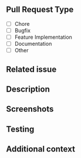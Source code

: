 <!-- Thanks for sending a pull request! Make sure to follow the contributing guidelines. -->
<!-- Important note, we may remove your pull request if you do not use this provided PR template correctly. -->

## Pull Request Type
<!-- Please select what type of pull request this is: [x] -->
- [ ] Chore
- [ ] Bugfix
- [ ] Feature Implementation
- [ ] Documentation
- [ ] Other

## Related issue
<!-- Please link the issue your pull request is referring to. -->
<!-- If this pull request fully resolves the relevant issue, put "closes" before the issue number. -->
<!-- Example: "closes #123456". -->

## Description
<!-- Please write a clear and concise description of what the pull request does. -->

## Screenshots <!-- If appropriate -->
<!-- Please add before and after screenshots if there is a visible change. -->

## Testing <!-- for code that is not small enough to be easily understandable -->
<!-- Has this pull request been tested? -->
<!-- Please describe shortly how you tested it. -->
<!-- Are there any ramifications remaining? -->

## Additional context
<!-- Add any other context about the pull request here. -->

